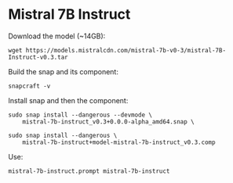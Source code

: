 # Mistral 7B Instruct

Download the model (~14GB):
```shell
wget https://models.mistralcdn.com/mistral-7b-v0-3/mistral-7B-Instruct-v0.3.tar
```

Build the snap and its component:
```shell
snapcraft -v
```

Install snap and then the component: 
```shell
sudo snap install --dangerous --devmode \
    mistral-7b-instruct_v0.3+0.0.0-alpha_amd64.snap \

sudo snap install --dangerous \
    mistral-7b-instruct+model-mistral-7b-instruct_v0.3.comp
```

Use:
```shell
mistral-7b-instruct.prompt mistral-7b-instruct
```